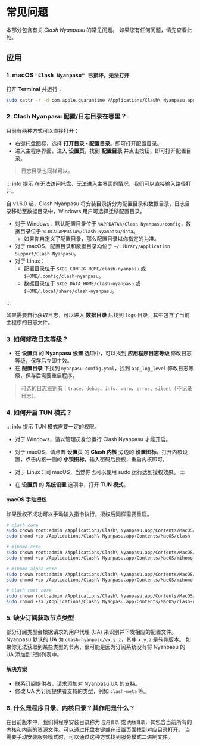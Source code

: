# 常见问题

本部分包含有关 _Clash Nyanpasu_ 的常见问题。
如果您有任何问题，请先查看此处。

## 应用

### 1. macOS `"Clash Nyanpasu" 已损坏，无法打开`

打开 **Terminal** 并运行：

```bash
sudo xattr -r -d com.apple.quarantine /Applications/Clash\ Nyanpasu.app
```

### 2. Clash Nyanpasu 配置/日志目录在哪里？

目前有两种方式可以直接打开：

- 右键托盘图标，选择 **打开目录 - 配置目录**。即可打开配置目录。
- 进入主程序界面，进入 **设置页**，找到 **配置目录** 并点击按钮，即可打开配置目录。

> 日志目录也同样可以。

::: info 提示
在无法访问托盘、无法进入主界面的情况，我们可以直接输入路径打开。

自 v1.6.0 起，Clash Nyanpasu 将安装目录拆分为配置目录和数据目录，日志目录移动至数据目录中，Windows 用户可选择迁移配置目录。

- 对于 Windows，默认配置目录位于 `%APPDATA%/Clash Nyanpasu/config`，数据目录位于 `%LOCALAPPDATA%/Clash Nyanpasu/data`。
  - 如果你自定义了配置目录，那么配置目录以你指定的为准。
- 对于 macOS，配置目录和数据目录均位于 `~/Library/Application Support/Clash Nyanpasu`。
- 对于 Linux：
  - 配置目录位于 `$XDG_CONFIG_HOME/clash-nyanpasu` 或 `$HOME/.config/clash-nyanpasu`。
  - 数据目录位于 `$XDG_DATA_HOME/clash-nyanpasu` 或 `$HOME/.local/share/clash-nyanpasu`。

:::

如果需要自行获取日志，可以进入 **数据目录** 后找到 `logs` 目录，其中包含了当前主程序的日志文件。

### 3. 如何修改日志等级？

- 在 **设置页** 的 **Nyanpasu 设置** 选项中，可以找到 **应用程序日志等级** 修改日志等级，保存后立即生效。
- 在 **配置目录** 下找到 `nyanpasu-config.yaml`，找到 `app_log_level` 修改日志等级，保存后需要重启程序。

> 可选的日志级别有：`trace`、`debug`、`info`、`warn`、`error`、`silent`（不记录日志）。

### 4. 如何开启 TUN 模式？

::: info 提示
TUN 模式需要一定的权限。

- 对于 Windows，请以管理员身份运行 Clash Nyanpasu 才能开启。
- 对于 macOS，请点击 **设置页** 的 **Clash 内核** 旁边的 **设置图标**，打开内核设置，点击内核一侧的 **小锁图标**，输入密码后授权，重启内核即可。
- 对于 Linux：同 macOS，当然你也可以使用 sudo 运行达到授权效果。
  :::

- 在 **设置页** 的 **系统设置** 选项中，打开 **TUN 模式**。

#### macOS 手动授权

如果授权不成功可以手动输入指令执行，授权后同样需要重启。

```bash
# clash core
sudo chown root:admin /Applications/Clash\ Nyanpasu.app/Contents/MacOS/clash
sudo chmod +sx /Applications/Clash\ Nyanpasu.app/Contents/MacOS/clash

# mihomo core
sudo chown root:admin /Applications/Clash\ Nyanpasu.app/Contents/MacOS/mihomo
sudo chmod +sx /Applications/Clash\ Nyanpasu.app/Contents/MacOS/mihomo

# mihomo alpha core
sudo chown root:admin /Applications/Clash\ Nyanpasu.app/Contents/MacOS/mihomo-alpha
sudo chmod +sx /Applications/Clash\ Nyanpasu.app/Contents/MacOS/mihomo-alpha

# clash rust core
sudo chown root:admin /Applications/Clash\ Nyanpasu.app/Contents/MacOS/clash-rs
sudo chmod +sx /Applications/Clash\ Nyanpasu.app/Contents/MacOS/clash-rs
```

### 5. 缺少订阅获取节点类型

部分订阅类型会根据请求的用户代理 (UA) 来识别并下发相应的配置文件。Nyanpasu 默认的 UA 为 `clash-nyanpasu/vx.y.z`，其中 `x.y.z` 是软件版本。
如果你无法获取到某些类型的节点，很可能是因为订阅系统没有将 Nyanpasu 的 UA 添加到识别列表中。

#### 解决方案

- 联系订阅提供者，请求添加对 Nyanpasu UA 的支持。
- 修改 UA 为订阅提供者支持的类型，例如 `clash-meta` 等。

### 6. 什么是程序目录、内核目录？其作用是什么？

在目前版本中，我们将程序安装目录称为 `应用目录` 或 `内核目录`，其包含当前所有的内核和内嵌的资源文件。可以通过托盘右键或在设置页面找到对应目录打开。
当需要手动安装服务模式时，可以通过这种方式找到服务模式二进制文件。
